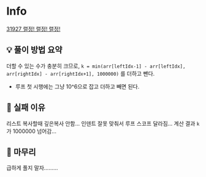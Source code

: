 # Info
[31927 렬정! 렬정! 렬정!](https://boj.kr/31927)

## 💡 풀이 방법 요약
더할 수 있는 수가 충분히 크므로, `k = min(arr[leftIdx-1] - arr[leftIdx], arr[rightIdx] - arr[rightIdx+1], 1000000)` 를 더하고 뺀다.
- 루프 첫 시행에는 그냥 10^6으로 잡고 더하고 빼면 된다.

## 👀 실패 이유
리스트 복사할때 깊은복사 안함...
인덴트 잘못 맞춰서 루프 스코프 달라짐...
계산 결과 `k`가 1000000 넘어감...

## 🙂 마무리
급하게 풀지 말자.........
